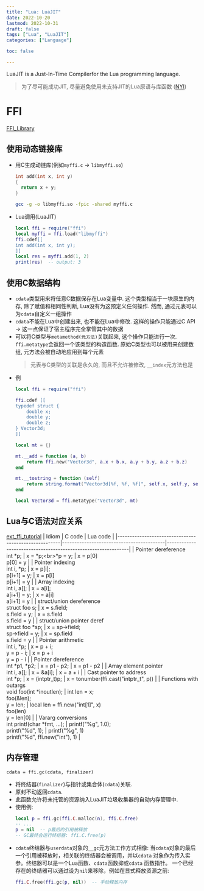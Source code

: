 ```yaml
---
title: "Lua: LuaJIT"
date: 2022-10-20
lastmod: 2022-10-31
draft: false
tags: ["Lua", "LuaJIT"]
categories: ["Language"]

toc: false

---
```



LuaJIT is a Just-In-Time Compilerfor the Lua programming language.

> 为了尽可能成功JIT, 尽量避免使用未支持JIT的Lua原语与库函数
> ([NYI](http://wiki.luajit.org/NYI))


# FFI
[FFI_Library](https://luajit.org/ext_ffi.html)

## 使用动态链接库
* 用C生成动链库(例如`myffi.c` -> `libmyffi.so`)
  ```c
  int add(int x, int y)
  {
    return x + y;
  }
  ```
  ```sh
  gcc -g -o libmyffi.so -fpic -shared myffi.c
  ```
* Lua调用(LuaJIT)
  ```lua
  local ffi = require("ffi")
  local myffi = ffi.load("libmyffi")
  ffi.cdef[[
  int add(int x, int y);
  ]]
  local res = myffi.add(1, 2)
  print(res)  -- output: 3
  ```

## 使用C数据结构
* `cdata`类型用来将任意C数据保存在Lua变量中.
  这个类型相当于一块原生的内存, 除了赋值和相同性判断,
  Lua没有为这预定义任何操作.
  然而, 通过元表可以为`cdata`自定义一组操作
* `cdata`不能在Lua中创建出来, 也不能在Lua中修改.
  这样的操作只能通过C API -> 这一点保证了宿主程序完全掌管其中的数据
* 可以将C类型与`metamethod(元方法)`关联起来, 这个操作只能进行一次.
  `ffi.metatype`会返回一个该类型的构造函数.
  原始C类型也可以被用来创建数组, 元方法会被自动地应用到每个元素
  > 元表与C类型的关联是永久的, 而且不允许被修改, `__index`元方法也是
* 例
  ```lua
  local ffi = require("ffi")

  ffi.cdef [[
  typedef struct {
      double x;
      double y;
      double z;
  } Vector3d;
  ]]

  local mt = {}

  mt.__add = function (a, b)
      return ffi.new("Vector3d", a.x + b.x, a.y + b.y, a.z + b.z)
  end

  mt.__tostring = function (self)
      return string.format("Vector3d[%f, %f, %f]", self.x, self.y, self.z)
  end

  local Vector3d = ffi.metatype("Vector3d", mt)
  ```

## Lua与C语法对应关系
[ext_ffi_tutorial](https://luajit.org/ext_ffi_tutorial.html)
| Idiom                                                | C code                                   | Lua code                                                     |
|------------------------------------------------------|------------------------------------------|--------------------------------------------------------------|
| Pointer dereference<br/>int \*p;                     | x = \*p;<br\>\*p = y;                    | x = p[0]<br/>p[0] = y                                        |
| Pointer indexing<br/>int i, \*p;                     | x = p[i];<br/>p[i+1] = y;                | x = p[i]<br/>p[i+1] = y                                      |
| Array indexing<br/>int i, a[];                       | x = a[i];<br/>a[i+1] = y;                | x = a[i]<br/>a[i+1] = y                                      |
| struct/union dereference<br/>struct foo s;           | x = s.field;<br/>s.field = y;            | x = s.field<br/>s.field = y                                  |
| struct/union pointer deref<br/>struct foo \*sp;      | x = sp-\>field;<br/>sp-\>field = y;      | x = sp.field<br/>s.field = y                                 |
| Pointer arithmetic<br/>int i, \*p;                   | x = p + i;<br/>y = p - i;                | x = p + i<br/>y = p - i                                      |
| Pointer dereference<br/>int \*p1, \*p2;              | x = p1 - p2;                             | x = p1 - p2                                                  |
| Array element pointer<br/>int i, a[];                | x = &a[i];                               | x = a + i                                                    |
| Cast pointer to address<br/>int \*p;                 | x = (intptr_t)p;                         | x = tonumber(ffi.cast("intptr_t", p))                        |
| Functions with outargs<br/>void foo(int \*inoutlen); | int len = x;<br/>foo(&len);<br/>y = len; | local len = ffi.new("int[1]", x)<br/>foo(len)<br/>y = len[0] |
| Vararg conversions<br/>int printf(char \*fmt, ...);  | printf("%g", 1.0);<br/>printf("%d", 1);  | printf("%g", 1)<br/>printf("%d", ffi.new("int"), 1)          |

## 内存管理
`cdata = ffi.gc(cdata, finalizer)`
- 将终结器(`finalizer`)与指针或集合体(`cdata`)关联.
- 原封不动返回`cdata`.
- 此函数允许将未托管的资源纳入LuaJIT垃圾收集器的自动内存管理中.
- 使用例:
  ``` lua
  local p = ffi.gc(ffi.C.malloc(n), ffi.C.free)
  -- ...
  p = nil  -- p最后的引用被释放
  -- GC最终会运行终结器: ffi.C.free(p)
  ```
- `cdata`终结器与`userdata`对象的`__gc`元方法工作方式相像:
  当`cdata`对象的最后一个引用被释放时，相关联的终结器会被调用，并以`cdata`
  对象作为传入实参。终结器可以是一个Lua函数、`cdata`函数抑或`cdata` 函数指针。
  一个已经存在的终结器可以通过设为`nil`来移除，例如在显式释放资源之前:
  ``` lua
  ffi.C.free(ffi.gc(p, nil))  -- 手动释放内存
  ```
